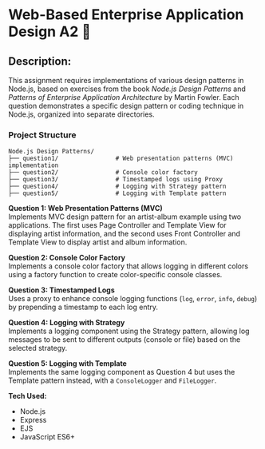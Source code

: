 # Web-Based Enterprise Application Design A2 🎼

## Description:
This assignment requires implementations of various design patterns in Node.js, based on exercises from the book *Node.js Design Patterns* and *Patterns of Enterprise Application Architecture* by Martin Fowler. Each question demonstrates a specific design pattern or coding technique in Node.js, organized into separate directories.

### Project Structure

```plaintext
Node.js Design Patterns/
├── question1/                # Web presentation patterns (MVC) implementation
├── question2/                # Console color factory
├── question3/                # Timestamped logs using Proxy
├── question4/                # Logging with Strategy pattern
├── question5/                # Logging with Template pattern
``` 

**Question 1: Web Presentation Patterns (MVC)**  
Implements MVC design pattern for an artist-album example using two applications. The first uses Page Controller and Template View for displaying artist information, and the second uses Front Controller and Template View to display artist and album information.  

**Question 2: Console Color Factory**  
Implements a console color factory that allows logging in different colors using a factory function to create color-specific console classes.  

**Question 3: Timestamped Logs**  
Uses a proxy to enhance console logging functions (`log`, `error`, `info`, `debug`) by prepending a timestamp to each log entry.  

**Question 4: Logging with Strategy**  
Implements a logging component using the Strategy pattern, allowing log messages to be sent to different outputs (console or file) based on the selected strategy.  

**Question 5: Logging with Template**  
Implements the same logging component as Question 4 but uses the Template pattern instead, with a `ConsoleLogger` and `FileLogger`.  

**Tech Used:**  
- Node.js  
- Express  
- EJS  
- JavaScript ES6+  

